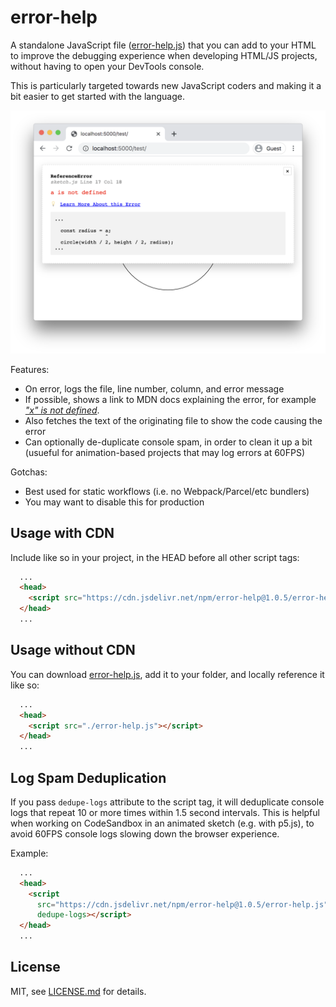 # error-help

A standalone JavaScript file ([error-help.js](./error-help.js)) that you can add to your HTML to improve the debugging experience when developing HTML/JS projects, without having to open your DevTools console.

This is particularly targeted towards new JavaScript coders and making it a bit easier to get started with the language.

![error](./images/error.png)

Features:

- On error, logs the file, line number, column, and error message
- If possible, shows a link to MDN docs explaining the error, for example *["x" is not defined](https://developer.mozilla.org/en-US/docs/Web/JavaScript/Reference/Errors/Not_defined)*.
- Also fetches the text of the originating file to show the code causing the error
- Can optionally de-duplicate console spam, in order to clean it up a bit (usueful for animation-based projects that may log errors at 60FPS)

Gotchas:

- Best used for static workflows (i.e. no Webpack/Parcel/etc bundlers)
- You may want to disable this for production

## Usage with CDN

Include like so in your project, in the HEAD before all other script tags:

```html
  ...
  <head>
    <script src="https://cdn.jsdelivr.net/npm/error-help@1.0.5/error-help.js"></script>
  </head>
  ...
```

## Usage without CDN

You can download [error-help.js](./error-help.js), add it to your folder, and locally reference it like so:

```html
  ...
  <head>
    <script src="./error-help.js"></script>
  </head>
  ...
```

## Log Spam Deduplication

If you pass `dedupe-logs` attribute to the script tag, it will deduplicate console logs that repeat 10 or more times within 1.5 second intervals. This is helpful when working on CodeSandbox in an animated sketch (e.g. with p5.js), to avoid 60FPS console logs slowing down the browser experience.

Example:

```html
  ...
  <head>
    <script
      src="https://cdn.jsdelivr.net/npm/error-help@1.0.5/error-help.js"
      dedupe-logs></script>
  </head>
  ...
```

## License

MIT, see [LICENSE.md](http://github.com/mattdesl/error-help/blob/master/LICENSE.md) for details.
